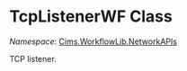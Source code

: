 # TcpListenerWF Class 

*Namespace*: [Cims.WorkflowLib.NetworkAPIs](Cims.WorkflowLib.NetworkAPIs.md)

TCP listener.
